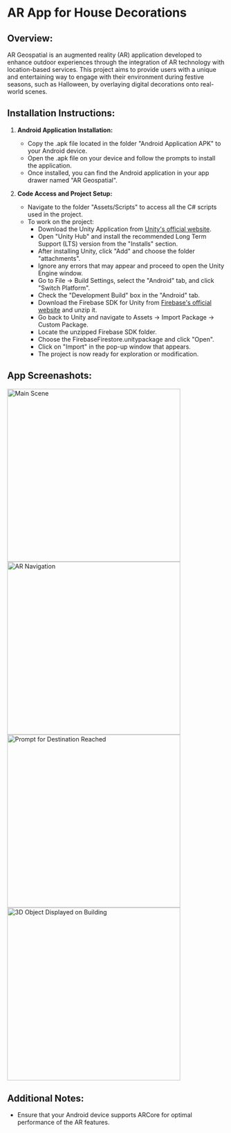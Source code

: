 # AR App for House Decorations

## Overview:
AR Geospatial is an augmented reality (AR) application developed to enhance outdoor experiences through the integration of AR technology with location-based services. This project aims to provide users with a unique and entertaining way to engage with their environment during festive seasons, such as Halloween, by overlaying digital decorations onto real-world scenes.

## Installation Instructions:

1. **Android Application Installation:**
   - Copy the .apk file located in the folder "Android Application APK" to your Android device.
   - Open the .apk file on your device and follow the prompts to install the application.
   - Once installed, you can find the Android application in your app drawer named "AR Geospatial".

2. **Code Access and Project Setup:**
   - Navigate to the folder "Assets/Scripts" to access all the C# scripts used in the project.
   - To work on the project:
     - Download the Unity Application from [Unity's official website](https://unity.com/download).
     - Open "Unity Hub" and install the recommended Long Term Support (LTS) version from the "Installs" section.
     - After installing Unity, click "Add" and choose the folder "attachments".
     - Ignore any errors that may appear and proceed to open the Unity Engine window.
     - Go to File -> Build Settings, select the "Android" tab, and click "Switch Platform".
     - Check the "Development Build" box in the "Android" tab.
     - Download the Firebase SDK for Unity from [Firebase's official website](https://firebase.google.com/download/unity) and unzip it.
     - Go back to Unity and navigate to Assets -> Import Package -> Custom Package.
     - Locate the unzipped Firebase SDK folder.
     - Choose the FirebaseFirestore.unitypackage and click "Open".
     - Click on "Import" in the pop-up window that appears.
     - The project is now ready for exploration or modification.

## App Screenashots:

<img src="Application%20Screenshots/1%20-%20Main%20Scene.jpg" alt="Main Scene" width="400">

<img src="Application%20Screenshots/2-%20Navigation%20to%20Location.jpg" alt="AR Navigation" width="400">

<img src="Application%20Screenshots/3%20-%20Destination%20Reached%20Prompt.jpg" alt="Prompt for Destination Reached" width="400">

<img src="Application%20Screenshots/4%20-%203D%20Object%20Displayed.jpg" alt="3D Object Displayed on Building" width="400">

## Additional Notes:
- Ensure that your Android device supports ARCore for optimal performance of the AR features.
